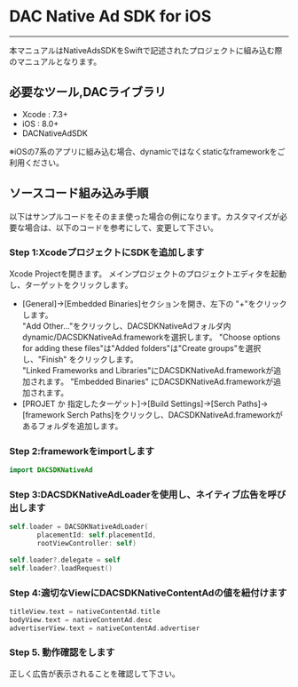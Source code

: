# DAC Native Ad SDK for iOS 
- - -
本マニュアルはNativeAdsSDKをSwiftで記述されたプロジェクトに組み込む際のマニュアルとなります。

## 必要なツール,DACライブラリ
 - Xcode : 7.3+
 - iOS : 8.0+ 
 - DACNativeAdSDK
 
 ※iOSの7系のアプリに組み込む場合、dynamicではなくstaticなframeworkをご利用ください。

## ソースコード組み込み手順
以下はサンプルコードをそのまま使った場合の例になります。カスタマイズが必要な場合は、以下のコードを参考にして、変更して下さい。

### Step 1:XcodeプロジェクトにSDKを追加します
Xcode Projectを開きます。 
メインプロジェクトのプロジェクトエディタを起動し、ターゲットをクリックします。
- [General]->[Embedded Binaries]セクションを開き、左下の "+"をクリックします。  
"Add Other..."をクリックし、DACSDKNativeAdフォルダ内dynamic/DACSDKNativeAd.frameworkを選択します。
"Choose options for adding these files"は"Added folders"は"Create groups"を選択し、"Finish" をクリックします。  
"Linked Frameworks and Libraries"にDACSDKNativeAd.frameworkが追加されます。
"Embedded Binaries" にDACSDKNativeAd.frameworkが追加されます。
- [PROJET か 指定したターゲット]->[Build Settings]->[Serch Paths]->[framework Serch Paths]をクリックし、DACSDKNativeAd.frameworkがあるフォルダを追加します。

### Step 2:frameworkをimportします

```ViewController.swift
import DACSDKNativeAd
```

### Step 3:DACSDKNativeAdLoaderを使用し、ネイティブ広告を呼び出します

```ViewController.swift
self.loader = DACSDKNativeAdLoader(
       placementId: self.placementId,
       rootViewController: self)
        
self.loader?.delegate = self
self.loader?.loadRequest()
```

### Step 4:適切なViewにDACSDKNativeContentAdの値を紐付けます

```ViewController.swift
titleView.text = nativeContentAd.title
bodyView.text = nativeContentAd.desc
advertiserView.text = nativeContentAd.advertiser
```

### Step 5. 動作確認をします
正しく広告が表示されることを確認して下さい。

